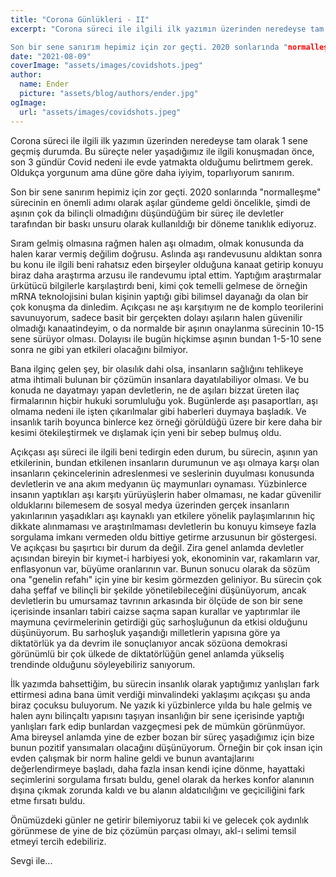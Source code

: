 ```yaml
---
title: "Corona Günlükleri - II"
excerpt: "Corona süreci ile ilgili ilk yazımın üzerinden neredeyse tam olarak 1 sene geçmiş durumda. Bu süreçte neler yaşadığımız ile ilgili konuşmadan önce, son 3 gündür Covid nedeni ile evde yatmakta olduğumu belirtmem gerek. Oldukça yorgunum ama düne göre daha iyiyim, toparlıyorum sanırım. 

Son bir sene sanırım hepimiz için zor geçti. 2020 sonlarında "normalleşme" sürecinin en önemli adımı olarak aşılar gündeme geldi öncelikle, şimdi de aşının çok da bilinçli olmadığını düşündüğüm bir süreç ile devletler tarafından bir baskı unsuru olarak kullanıldığı bir döneme tanıklık ediyoruz..."
date: "2021-08-09"
coverImage: "assets/images/covidshots.jpeg"
author:
  name: Ender
  picture: "assets/blog/authors/ender.jpg"
ogImage:
  url: "assets/images/covidshots.jpeg"
---
```


Corona süreci ile ilgili ilk yazımın üzerinden neredeyse tam olarak 1 sene geçmiş durumda. Bu süreçte neler yaşadığımız ile ilgili konuşmadan önce, son 3 gündür Covid nedeni ile evde yatmakta olduğumu belirtmem gerek. Oldukça yorgunum ama düne göre daha iyiyim, toparlıyorum sanırım.

Son bir sene sanırım hepimiz için zor geçti. 2020 sonlarında "normalleşme" sürecinin en önemli adımı olarak aşılar gündeme geldi öncelikle, şimdi de aşının çok da bilinçli olmadığını düşündüğüm bir süreç ile devletler tarafından bir baskı unsuru olarak kullanıldığı bir döneme tanıklık ediyoruz.

Sıram gelmiş olmasına rağmen halen aşı olmadım, olmak konusunda da halen karar vermiş değilim doğrusu. Aslında aşı randevusunu aldıktan sonra bu konu ile ilgili beni rahatsız eden birşeyler olduğuna kanaat getirip konuyu biraz daha araştırma arzusu ile randevumu iptal ettim. Yaptığım araştırmalar ürkütücü bilgilerle karşılaştırdı beni, kimi çok temelli gelmese de örneğin mRNA teknolojisini bulan kişinin yaptığı gibi bilimsel dayanağı da olan bir çok konuşma da dinledim. Açıkçası ne aşı karşıtıyım ne de komplo teorilerini savunuyorum, sadece basit bir gerçekten dolayı aşıların halen güvenilir olmadığı kanaatindeyim, o da normalde bir aşının onaylanma sürecinin 10-15 sene sürüyor olması. Dolayısı ile bugün hiçkimse aşının bundan 1-5-10 sene sonra ne gibi yan etkileri olacağını bilmiyor.

Bana ilginç gelen şey, bir olasılık dahi olsa, insanların sağlığını tehlikeye atma ihtimali bulunan bir çözümün insanlara dayatılabiliyor olması. Ve bu konuda ne dayatmayı yapan devletlerin, ne de aşıları bizzat üreten ilaç firmalarının hiçbir hukuki sorumluluğu yok. Bugünlerde aşı pasaportları, aşı olmama nedeni ile işten çıkarılmalar gibi haberleri duymaya başladık. Ve insanlık tarih boyunca binlerce kez örneği görüldüğü üzere bir kere daha bir kesimi ötekileştirmek ve dışlamak için yeni bir sebep bulmuş oldu.

Açıkçası aşı süreci ile ilgili beni tedirgin eden durum, bu sürecin, aşının yan etkilerinin, bundan etkilenen insanların durumunun ve aşı olmaya karşı olan insanların çekincelerinin adreslenmesi ve seslerinin duyulması konusunda devletlerin ve ana akım medyanın üç maymunları oynaması. Yüzbinlerce insanın yaptıkları aşı karşıtı yürüyüşlerin haber olmaması, ne kadar güvenilir olduklarını bilemesem de sosyal medya üzerinden gerçek insanların yakınlarının yaşadıkları aşı kaynaklı yan etkilere yönelik paylaşımlarının hiç dikkate alınmaması ve araştırılmaması devletlerin bu konuyu kimseye fazla sorgulama imkanı vermeden oldu bittiye getirme arzusunun bir göstergesi. Ve açıkçası bu şaşırtıcı bir durum da değil. Zira genel anlamda devletler açısından bireyin bir kıymet-i harbiyesi yok, ekonominin var, rakamların var, enflasyonun var, büyüme oranlarının var. Bunun sonucu olarak da sözüm ona "genelin refahı" için yine bir kesim görmezden geliniyor. Bu sürecin çok daha şeffaf ve bilinçli bir şekilde yönetilebileceğini düşünüyorum, ancak devletlerin bu umursamaz tavrının arkasında bir ölçüde de son bir sene içerisinde insanları tabiri caizse saçma sapan kurallar ve yaptırımlar ile maymuna çevirmelerinin getirdiği güç sarhoşluğunun da etkisi olduğunu düşünüyorum. Bu sarhoşluk yaşandığı milletlerin yapısına göre ya diktatörlük ya da devrim ile sonuçlanıyor ancak sözüona demokrasi görünümlü bir çok ülkede de diktatörlüğün genel anlamda yükseliş trendinde olduğunu söyleyebiliriz sanıyorum.

İlk yazımda bahsettiğim, bu sürecin insanlık olarak yaptığımız yanlışları fark ettirmesi adına bana ümit verdiği minvalindeki yaklaşımı açıkçası şu anda biraz çocuksu buluyorum. Ne yazık ki yüzbinlerce yılda bu hale gelmiş ve halen aynı bilinçaltı yapısını taşıyan insanlığın bir sene içerisinde yaptığı yanlışları fark edip bunlardan vazgeçmesi pek de mümkün görünmüyor. Ama bireysel anlamda yine de ezber bozan bir süreç yaşadığımız için bize bunun pozitif yansımaları olacağını düşünüyorum. Örneğin bir çok insan için evden çalışmak bir norm haline geldi ve bunun avantajlarını değerlendirmeye başladı, daha fazla insan kendi içine dönme, hayattaki seçimlerini sorgulama fırsatı buldu, genel olarak da herkes konfor alanının dışına çıkmak zorunda kaldı ve bu alanın aldatıcılığını ve geçiciliğini fark etme fırsatı buldu.

Önümüzdeki günler ne getirir bilemiyoruz tabii ki ve gelecek çok aydınlık görünmese de yine de biz çözümün parçası olmayı, akl-ı selimi temsil etmeyi tercih edebiliriz.

Sevgi ile...
